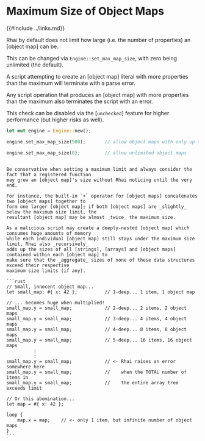 Maximum Size of Object Maps
===========================

{{#include ../links.md}}

Rhai by default does not limit how large (i.e. the number of properties) an [object map] can be.

This can be changed via `Engine::set_max_map_size`, with zero being unlimited (the default).

A script attempting to create an [object map] literal with more properties than the maximum will
terminate with a parse error.

Any script operation that produces an [object map] with more properties than the maximum also
terminates the script with an error.

This check can be disabled via the [`unchecked`] feature for higher performance (but higher risks as well).

```rust
let mut engine = Engine::new();

engine.set_max_map_size(500);       // allow object maps with only up to 500 properties

engine.set_max_map_size(0);         // allow unlimited object maps
```


~~~admonish danger "Maximum size"

Be conservative when setting a maximum limit and always consider the fact that a registered function
may grow an [object map]'s size without Rhai noticing until the very end.

For instance, the built-in `+` operator for [object maps] concatenates two [object maps] together to
form one larger [object map]; if both [object maps] are _slightly_ below the maximum size limit, the
resultant [object map] may be almost _twice_ the maximum size.

As a malicious script may create a deeply-nested [object map] which consumes huge amounts of memory
while each individual [object map] still stays under the maximum size limit, Rhai also _recursively_
adds up the sizes of all [strings], [arrays] and [object maps] contained within each [object map] to
make sure that the _aggregate_ sizes of none of these data structures exceed their respective
maximum size limits (if any).

```rust
// Small, innocent object map...
let small_map: #{ x: 42 };          // 1-deep... 1 item, 1 object map

// ... becomes huge when multiplied!
small_map.y = small_map;            // 2-deep... 2 items, 2 object maps
small_map.y = small_map;            // 3-deep... 4 items, 4 object maps
small_map.y = small_map;            // 4-deep... 8 items, 8 object maps
small_map.y = small_map;            // 5-deep... 16 items, 16 object maps
          :
          :
small_map.y = small_map;            // <- Rhai raises an error somewhere here
small_map.y = small_map;            //    when the TOTAL number of items in
small_map.y = small_map;            //    the entire array tree exceeds limit

// Or this abomination...
let map = #{ x: 42 };

loop {
    map.x = map;    // <- only 1 item, but infinite number of object maps
}
```
~~~
